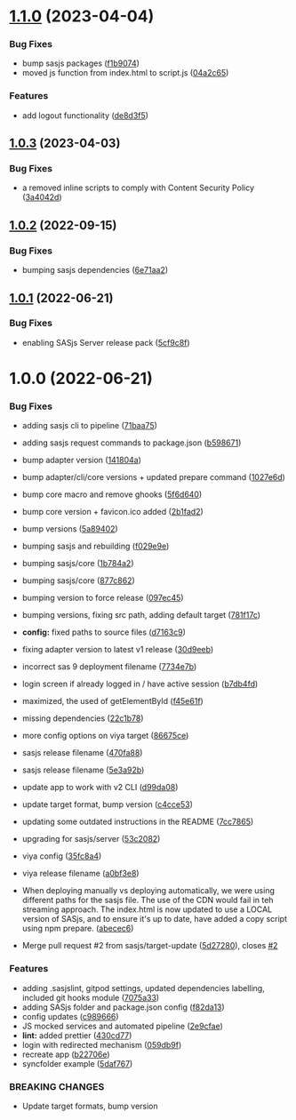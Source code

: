 # [1.1.0](https://github.com/sasjs/minimal-seed-app/compare/v1.0.3...v1.1.0) (2023-04-04)


### Bug Fixes

* bump sasjs packages ([f1b9074](https://github.com/sasjs/minimal-seed-app/commit/f1b90749b3c0c778a329702ca0bdc3c6785142df))
* moved js function from index.html to script.js ([04a2c65](https://github.com/sasjs/minimal-seed-app/commit/04a2c65cdeef42a3db3f884605e49977c06b9c74))


### Features

* add logout functionality ([de8d3f5](https://github.com/sasjs/minimal-seed-app/commit/de8d3f55dd94287e99402b5ed36aaa56b09e6383))

## [1.0.3](https://github.com/sasjs/minimal-seed-app/compare/v1.0.2...v1.0.3) (2023-04-03)


### Bug Fixes

* a removed inline scripts to comply with Content Security Policy ([3a4042d](https://github.com/sasjs/minimal-seed-app/commit/3a4042df010bdc400419b5197d89316408db5ad0))

## [1.0.2](https://github.com/sasjs/minimal-seed-app/compare/v1.0.1...v1.0.2) (2022-09-15)


### Bug Fixes

* bumping sasjs dependencies ([6e71aa2](https://github.com/sasjs/minimal-seed-app/commit/6e71aa2da4fd37f6a72eb1f277526ea603623470))

## [1.0.1](https://github.com/sasjs/minimal-seed-app/compare/v1.0.0...v1.0.1) (2022-06-21)


### Bug Fixes

* enabling SASjs Server release pack ([5cf9c8f](https://github.com/sasjs/minimal-seed-app/commit/5cf9c8f213c57dffab94d8293cbd65ecabf0dfa7))

# 1.0.0 (2022-06-21)


### Bug Fixes

* adding sasjs cli to pipeline ([71baa75](https://github.com/sasjs/minimal-seed-app/commit/71baa75b9f344024ebd6ee4a931a58603024f5d3))
* adding sasjs request commands to package.json ([b598671](https://github.com/sasjs/minimal-seed-app/commit/b5986714d34df8afcf1a5b315c65d4a9a87c881a))
* bump adapter version ([141804a](https://github.com/sasjs/minimal-seed-app/commit/141804a35881d9bbed40c93d29f6720c8956d723))
* bump adapter/cli/core versions + updated prepare command ([1027e6d](https://github.com/sasjs/minimal-seed-app/commit/1027e6da73b1a807fad4bfa67da3bf1bee46900e))
* bump core macro and remove ghooks ([5f6d640](https://github.com/sasjs/minimal-seed-app/commit/5f6d640dc4d4df1dd987df7583187de97ca7cb1d))
* bump core version + favicon.ico added ([2b1fad2](https://github.com/sasjs/minimal-seed-app/commit/2b1fad22db1078173efcc02d9e34910978dab48d))
* bump versions ([5a89402](https://github.com/sasjs/minimal-seed-app/commit/5a89402f264a29f8a884502fc09557d68616c174))
* bumping sasjs and rebuilding ([f029e9e](https://github.com/sasjs/minimal-seed-app/commit/f029e9ea2f969856a4b95d4858c80e035fedf159))
* bumping sasjs/core ([1b784a2](https://github.com/sasjs/minimal-seed-app/commit/1b784a219025a5e370a8c44fad8b5863f2bdf413))
* bumping sasjs/core ([877c862](https://github.com/sasjs/minimal-seed-app/commit/877c86233a923bf02733fba74ebc3a7f2c12aac1))
* bumping version to force release ([097ec45](https://github.com/sasjs/minimal-seed-app/commit/097ec45f09303ac2b5962fc88534a84172280ea2))
* bumping versions, fixing src path, adding default target ([781f17c](https://github.com/sasjs/minimal-seed-app/commit/781f17cf043fbf23ae7fa2ccb0eb86833a23c6a2))
* **config:** fixed paths to source files ([d7163c9](https://github.com/sasjs/minimal-seed-app/commit/d7163c96e1bcfb9da14d8ee167a46110616472ad))
* fixing adapter version to latest v1 release ([30d9eeb](https://github.com/sasjs/minimal-seed-app/commit/30d9eeb7b21136d843908ee11d05d1e08ec28c3a))
* incorrect sas 9 deployment filename ([7734e7b](https://github.com/sasjs/minimal-seed-app/commit/7734e7b72b04131f4826580fb5c17656b5e1d615))
* login screen if already logged in / have active session ([b7db4fd](https://github.com/sasjs/minimal-seed-app/commit/b7db4fdb524d1cefa9becdc191f4c752e2dd0d6f))
* maximized, the used of getElementById ([f45e61f](https://github.com/sasjs/minimal-seed-app/commit/f45e61f69e92e035922e0b2f9114abc3ac189f19))
* missing dependencies ([22c1b78](https://github.com/sasjs/minimal-seed-app/commit/22c1b787ace108056a76743ef821b22cc96e1bda))
* more config options on viya target ([86675ce](https://github.com/sasjs/minimal-seed-app/commit/86675ce8fcbae2760e948a9e6f7b117b089a8d8e))
* sasjs release filename ([470fa88](https://github.com/sasjs/minimal-seed-app/commit/470fa88ff5a7584f735a26269e61c0c79ed46599))
* sasjs release filename ([5e3a92b](https://github.com/sasjs/minimal-seed-app/commit/5e3a92bf60e1942ecb0e0b65f71ddb32ae21dfd8))
* update app to work with v2 CLI ([d99da08](https://github.com/sasjs/minimal-seed-app/commit/d99da080b480d0cfbaadb8dc506a6c7a4c79895a))
* update target format, bump version ([c4cce53](https://github.com/sasjs/minimal-seed-app/commit/c4cce53ff581e3301d9c433545905d075cc36475))
* updating some outdated instructions in the README ([7cc7865](https://github.com/sasjs/minimal-seed-app/commit/7cc78654e882a66eaf33fa83546a2f162800774b))
* upgrading for sasjs/server ([53c2082](https://github.com/sasjs/minimal-seed-app/commit/53c2082a834b01394cdc7c827e2990aef7eebe86))
* viya config ([35fc8a4](https://github.com/sasjs/minimal-seed-app/commit/35fc8a4090e79b78a15edb8094f5867e2a7f3da7))
* viya release filename ([a0bf3e8](https://github.com/sasjs/minimal-seed-app/commit/a0bf3e8904d2555eea9b1497307e5ee4453ee4c9))
* When deploying manually vs deploying automatically, we were using different paths for the sasjs file.  The use of the CDN would fail in teh streaming approach.  The index.html is now updated to use a LOCAL version of SASjs, and to ensure it's up to date, have added a copy script using npm prepare. ([abecec6](https://github.com/sasjs/minimal-seed-app/commit/abecec6169ec25ba9358abf72f61bf6f19b8d2d1))


* Merge pull request #2 from sasjs/target-update ([5d27280](https://github.com/sasjs/minimal-seed-app/commit/5d272805b86cbad9e6d6278b8e4f10eebbe0e2a6)), closes [#2](https://github.com/sasjs/minimal-seed-app/issues/2)


### Features

* adding .sasjslint, gitpod settings, updated dependencies labelling, included git hooks module ([7075a33](https://github.com/sasjs/minimal-seed-app/commit/7075a331db24ba914f68fddaae0b0d26e65a5a3c))
* adding SASjs folder and package.json config ([f82da13](https://github.com/sasjs/minimal-seed-app/commit/f82da1390781377c8dac9cf84d344d9f13fda3ac))
* config updates ([c989666](https://github.com/sasjs/minimal-seed-app/commit/c989666099abed1bb1f9ce6e359ae787834f68e4))
* JS mocked services and automated pipeline ([2e9cfae](https://github.com/sasjs/minimal-seed-app/commit/2e9cfae252a17b51a78ec226dd78b7ce3156240b))
* **lint:** added prettier ([430cd77](https://github.com/sasjs/minimal-seed-app/commit/430cd771bdb537561b3f2a6823501ba7e8466c6f))
* login with redirected mechanism ([059db9f](https://github.com/sasjs/minimal-seed-app/commit/059db9f9fdf42cccf14ac8df807df1d0cdae95c2))
* recreate app ([b22706e](https://github.com/sasjs/minimal-seed-app/commit/b22706e5294fb2fde2f356a22f9c856bdec05ffb))
* syncfolder example ([5daf767](https://github.com/sasjs/minimal-seed-app/commit/5daf76736c705e943a3daa98edc2ba0c13f0bd97))


### BREAKING CHANGES

* Update target formats, bump version
